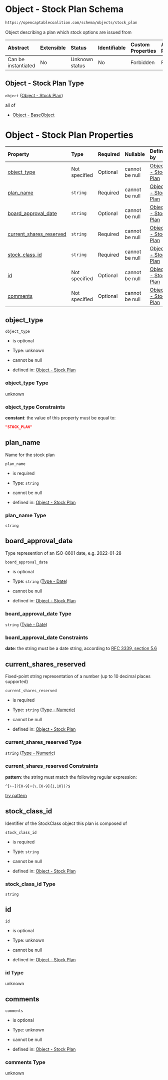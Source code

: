 # Object - Stock Plan Schema

```txt
https://opencaptablecoalition.com/schema/objects/stock_plan
```

Object describing a plan which stock options are issued from

| Abstract            | Extensible | Status         | Identifiable | Custom Properties | Additional Properties | Access Restrictions | Defined In                                                                                 |
| :------------------ | :--------- | :------------- | :----------- | :---------------- | :-------------------- | :------------------ | :----------------------------------------------------------------------------------------- |
| Can be instantiated | No         | Unknown status | No           | Forbidden         | Forbidden             | none                | [StockPlan.schema.json](../../schema/objects/StockPlan.schema.json "open original schema") |

## Object - Stock Plan Type

`object` ([Object - Stock Plan](stockplan.md))

all of

*   [Object - BaseObject](basetransaction-allof-object---baseobject.md "check type definition")

# Object - Stock Plan Properties

| Property                                            | Type          | Required | Nullable       | Defined by                                                                                                                                                                              |
| :-------------------------------------------------- | :------------ | :------- | :------------- | :-------------------------------------------------------------------------------------------------------------------------------------------------------------------------------------- |
| [object_type](#object_type)                         | Not specified | Optional | cannot be null | [Object - Stock Plan](stockplan-properties-object_type.md "https://opencaptablecoalition.com/schema/objects/stock_plan#/properties/object_type")                                        |
| [plan_name](#plan_name)                             | `string`      | Required | cannot be null | [Object - Stock Plan](stockplan-properties-plan_name.md "https://opencaptablecoalition.com/schema/objects/stock_plan#/properties/plan_name")                                            |
| [board_approval_date](#board_approval_date)         | `string`      | Optional | cannot be null | [Object - Stock Plan](eventdrivenvestingcondition-properties-event_occurred-oneof-type---date.md "https://opencaptablecoalition.com/schema/types/date#/properties/board_approval_date") |
| [current_shares_reserved](#current_shares_reserved) | `string`      | Required | cannot be null | [Object - Stock Plan](ratio-properties-type---numeric-1.md "https://opencaptablecoalition.com/schema/types/numeric#/properties/current_shares_reserved")                                |
| [stock_class_id](#stock_class_id)                   | `string`      | Required | cannot be null | [Object - Stock Plan](stockplan-properties-stock_class_id.md "https://opencaptablecoalition.com/schema/objects/stock_plan#/properties/stock_class_id")                                  |
| [id](#id)                                           | Not specified | Optional | cannot be null | [Object - Stock Plan](stockplan-properties-id.md "https://opencaptablecoalition.com/schema/objects/stock_plan#/properties/id")                                                          |
| [comments](#comments)                               | Not specified | Optional | cannot be null | [Object - Stock Plan](stockplan-properties-comments.md "https://opencaptablecoalition.com/schema/objects/stock_plan#/properties/comments")                                              |

## object_type



`object_type`

*   is optional

*   Type: unknown

*   cannot be null

*   defined in: [Object - Stock Plan](stockplan-properties-object_type.md "https://opencaptablecoalition.com/schema/objects/stock_plan#/properties/object_type")

### object_type Type

unknown

### object_type Constraints

**constant**: the value of this property must be equal to:

```json
"STOCK_PLAN"
```

## plan_name

Name for the stock plan

`plan_name`

*   is required

*   Type: `string`

*   cannot be null

*   defined in: [Object - Stock Plan](stockplan-properties-plan_name.md "https://opencaptablecoalition.com/schema/objects/stock_plan#/properties/plan_name")

### plan_name Type

`string`

## board_approval_date

Type represention of an ISO-8601 date, e.g. 2022-01-28

`board_approval_date`

*   is optional

*   Type: `string` ([Type - Date](eventdrivenvestingcondition-properties-event_occurred-oneof-type---date.md))

*   cannot be null

*   defined in: [Object - Stock Plan](eventdrivenvestingcondition-properties-event_occurred-oneof-type---date.md "https://opencaptablecoalition.com/schema/types/date#/properties/board_approval_date")

### board_approval_date Type

`string` ([Type - Date](eventdrivenvestingcondition-properties-event_occurred-oneof-type---date.md))

### board_approval_date Constraints

**date**: the string must be a date string, according to [RFC 3339, section 5.6](https://tools.ietf.org/html/rfc3339 "check the specification")

## current_shares_reserved

Fixed-point string representation of a number (up to 10 decimal places supported)

`current_shares_reserved`

*   is required

*   Type: `string` ([Type - Numeric](ratio-properties-type---numeric-1.md))

*   cannot be null

*   defined in: [Object - Stock Plan](ratio-properties-type---numeric-1.md "https://opencaptablecoalition.com/schema/types/numeric#/properties/current_shares_reserved")

### current_shares_reserved Type

`string` ([Type - Numeric](ratio-properties-type---numeric-1.md))

### current_shares_reserved Constraints

**pattern**: the string must match the following regular expression: 

```regexp
^[+-]?[0-9]+(\.[0-9]{1,10})?$
```

[try pattern](https://regexr.com/?expression=%5E%5B%2B-%5D%3F%5B0-9%5D%2B\(%5C.%5B0-9%5D%7B1%2C10%7D\)%3F%24 "try regular expression with regexr.com")

## stock_class_id

Identifier of the StockClass object this plan is composed of

`stock_class_id`

*   is required

*   Type: `string`

*   cannot be null

*   defined in: [Object - Stock Plan](stockplan-properties-stock_class_id.md "https://opencaptablecoalition.com/schema/objects/stock_plan#/properties/stock_class_id")

### stock_class_id Type

`string`

## id



`id`

*   is optional

*   Type: unknown

*   cannot be null

*   defined in: [Object - Stock Plan](stockplan-properties-id.md "https://opencaptablecoalition.com/schema/objects/stock_plan#/properties/id")

### id Type

unknown

## comments



`comments`

*   is optional

*   Type: unknown

*   cannot be null

*   defined in: [Object - Stock Plan](stockplan-properties-comments.md "https://opencaptablecoalition.com/schema/objects/stock_plan#/properties/comments")

### comments Type

unknown
